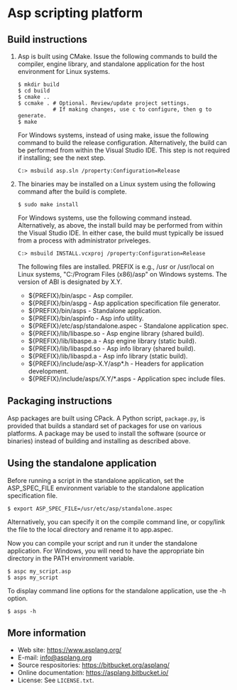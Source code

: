 Asp scripting platform
======================

Build instructions
------------------

1.  Asp is built using CMake. Issue the following commands to build the
    compiler, engine library, and standalone application for the host
    environment for Linux systems.

    ```
    $ mkdir build
    $ cd build
    $ cmake ..
    $ ccmake . # Optional. Review/update project settings.
               # If making changes, use c to configure, then g to generate.
    $ make
    ```

    For Windows systems, instead of using make, issue the following command
    to build the release configuration. Alternatively, the build can be
    performed from within the Visual Studio IDE. This step is not required if
    installing; see the next step.

    ```
    C:> msbuild asp.sln /property:Configuration=Release
    ```

2.  The binaries may be installed on a Linux system using the following command
    after the build is complete.

    ```
    $ sudo make install
    ```

    For Windows systems, use the following command instead. Alternatively,
    as above, the install build may be performed from within the Visual Studio
    IDE. In either case, the build must typically be issued from a process with
    administrator priveleges.

    ```
    C:> msbuild INSTALL.vcxproj /property:Configuration=Release
    ```

    The following files are installed. PREFIX is e.g., /usr or /usr/local on
    Linux systems, "C:/Program Files (x86)/asp" on Windows systems. The version
    of ABI is designated by X.Y.

    - ${PREFIX}/bin/aspc - Asp compiler.
    - ${PREFIX}/bin/aspg - Asp application specification file generator.
    - ${PREFIX}/bin/asps - Standalone application.
    - ${PREFIX}/bin/aspinfo - Asp info utility.
    - ${PREFIX}/etc/asp/standalone.aspec - Standalone application spec.
    - ${PREFIX}/lib/libaspe.so - Asp engine library (shared build).
    - ${PREFIX}/lib/libaspe.a - Asp engine library (static build).
    - ${PREFIX}/lib/libaspd.so - Asp info library (shared build).
    - ${PREFIX}/lib/libaspd.a - Asp info library (static build).
    - ${PREFIX}/include/asp-X.Y/asp*.h - Headers for application development.
    - ${PREFIX}/include/asps/X.Y/*.asps - Application spec include files.

Packaging instructions
----------------------

Asp packages are built using CPack. A Python script, `package.py`, is provided
that builds a standard set of packages for use on various platforms. A package
may be used to install the software (source or binaries) instead of building
and installing as described above.

Using the standalone application
--------------------------------

Before running a script in the standalone application, set the ASP_SPEC_FILE
environment variable to the standalone application specification file.

```
$ export ASP_SPEC_FILE=/usr/etc/asp/standalone.aspec
```

Alternatively, you can specify it on the compile command line, or copy/link the
file to the local directory and rename it to app.aspec.

Now you can compile your script and run it under the standalone application.
For Windows, you will need to have the appropriate bin directory in the PATH
environment variable.

```
$ aspc my_script.asp
$ asps my_script
```

To display command line options for the standalone application, use the -h
option.

```
$ asps -h
```

More information
----------------

- Web site: https://www.asplang.org/
- E-mail: info@asplang.org
- Source respositories: https://bitbucket.org/asplang/
- Online documentation: https://asplang.bitbucket.io/
- License: See `LICENSE.txt`.
